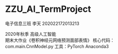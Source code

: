 # ZZU_AI_TermProject

电子信息三班 李天 202022172013213

  2020年秋季 高级人工智能  
  期末大作业《卷积神经元网络预测面部表情》
  核心代码：com.main.CnnModel.py
  工具：PyTorch  Anaconda3
